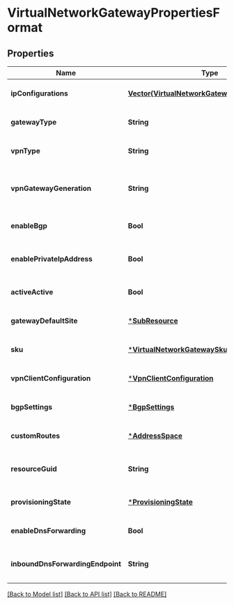# VirtualNetworkGatewayPropertiesFormat


## Properties
Name | Type | Description | Notes
------------ | ------------- | ------------- | -------------
**ipConfigurations** | [**Vector{VirtualNetworkGatewayIPConfiguration}**](VirtualNetworkGatewayIPConfiguration.md) | IP configurations for virtual network gateway. | [optional] [default to nothing]
**gatewayType** | **String** | The type of this virtual network gateway. | [optional] [default to nothing]
**vpnType** | **String** | The type of this virtual network gateway. | [optional] [default to nothing]
**vpnGatewayGeneration** | **String** | The generation for this VirtualNetworkGateway. Must be None if gatewayType is not VPN. | [optional] [default to nothing]
**enableBgp** | **Bool** | Whether BGP is enabled for this virtual network gateway or not. | [optional] [default to nothing]
**enablePrivateIpAddress** | **Bool** | Whether private IP needs to be enabled on this gateway for connections or not. | [optional] [default to nothing]
**activeActive** | **Bool** | ActiveActive flag. | [optional] [default to nothing]
**gatewayDefaultSite** | [***SubResource**](SubResource.md) |  | [optional] [default to nothing]
**sku** | [***VirtualNetworkGatewaySku**](VirtualNetworkGatewaySku.md) |  | [optional] [default to nothing]
**vpnClientConfiguration** | [***VpnClientConfiguration**](VpnClientConfiguration.md) |  | [optional] [default to nothing]
**bgpSettings** | [***BgpSettings**](BgpSettings.md) |  | [optional] [default to nothing]
**customRoutes** | [***AddressSpace**](AddressSpace.md) |  | [optional] [default to nothing]
**resourceGuid** | **String** | The resource GUID property of the virtual network gateway resource. | [optional] [readonly] [default to nothing]
**provisioningState** | [***ProvisioningState**](ProvisioningState.md) |  | [optional] [default to nothing]
**enableDnsForwarding** | **Bool** | Whether dns forwarding is enabled or not. | [optional] [default to nothing]
**inboundDnsForwardingEndpoint** | **String** | The IP address allocated by the gateway to which dns requests can be sent. | [optional] [readonly] [default to nothing]


[[Back to Model list]](../README.md#models) [[Back to API list]](../README.md#api-endpoints) [[Back to README]](../README.md)


